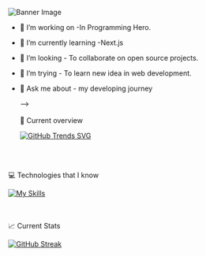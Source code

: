 

![Banner Image](https://camo.githubusercontent.com/b4b9424b0f460f15a9cc8d1ff8a4b867e44a893723c34ee694eb221ae14daa5c/68747470733a2f2f7777772e7072616d756b686469676974616c2e636f6d2f77702d636f6e74656e742f75706c6f6164732f323031382f30372f4e65772d504e432d416e696d617465642d42616e6e6572732e676966)

- 🔭 I’m working on -In Programming Hero.
- 🌱 I’m currently learning -Next.js
- 👯 I’m looking - To collaborate on open source projects.
- 🤔 I’m trying - To learn new idea in web development.
- 💬 Ask me about - my developing journey

  -->
 <br/>  <br/>
👀 Current overview
 
  [![GitHub Trends SVG](https://api.githubtrends.io/user/svg/hasib321/repos?time_range=six_months&loc_metric=changed&theme=dark)](https://githubtrends.io)

  <br/>  <br/>

💻 Technologies that I know

[![My Skills](https://skillicons.dev/icons?i=html,css,git,js,express,firebase,github,netlify,nodejs,react,vercel,mongodb&perline=6)](https://skillicons.dev)

 <br/>  <br/>
📈 Current Stats

[![GitHub Streak](https://github-readme-streak-stats.herokuapp.com?user=hasib321&theme=tokyonight&hide_border=true)](https://git.io/streak-stats)
